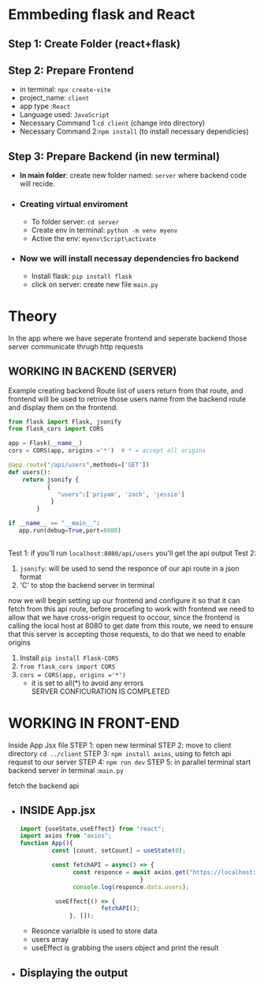 # Emmbeding flask and React
## Step 1: Create Folder (react+flask)
## Step 2: Prepare Frontend
  - in terminal: `npx create-vite`
  - project_name: `client`
  - app type :`React`
  - Language used: `JavaScript`
  - Necessary Command 1:`cd client` (change into directory)
  - Necessary Command 2:`npm install` (to install necessary dependicies)
## Step 3: Prepare Backend (in new terminal)
   - **In main folder**: create new folder named: `server` where backend code will recide.
   - ### Creating virtual enviroment
      - To folder server: `cd server`
      - Create env in terminal: `python -m venv myenv`
      - Active the env: `myenv\Script\activate`
   - ### Now we will install necessay dependencies fro backend
      - Install flask: `pip install flask`
      - click on server: create new file `main.py`

# Theory
In the app where we have seperate frontend and seperate backend those server communicate thrugh http requests

## WORKING IN BACKEND (SERVER)
Example creating backend Route list of users return from that route, and frontend will be used to retrive those users name from the backend route and display them on the frontend.

```py
from flask import Flask, jsonify
from flask_cors import CORS

app = Flask(__name__)
cors = CORS(app, origins ='*')  # * = accept all origins

@app.route("/api/users",methods=['GET'])
def users():
    return jsonify {
           {
              "users":['priyam', 'zach', 'jessie']
            }
        }

if __name__ == "__main__":
   app.run(debug=True,port=8080)
    
```
Test 1: if you'll run `localhost:8080/api/users` you'll get the api output
Test 2: 

1. `jsonify`: will be used to send the responce of our api route in a json format
2. 'C' to stop the backend server in terminal


now we will begin setting up our frontend and configure it so that it can fetch from this api route, before procefing to work with frontend we need to allow that we have cross-origin request to occour, since the frontend is calling the local host at 8080 to get date from this route, we need to ensure that this server is accepting those requests, to do that we need to enable origins

1. Install `pip install Flask-CORS`
2. `from flask_cors import CORS`     
3. `cors = CORS(app, origins ='*')`
   - it is set to all(*) to avoid any errors  
                             SERVER CONFICURATION IS COMPLETED

# WORKING IN FRONT-END
Inside App Jsx file
STEP 1: open new terminal
STEP 2: move to client directory `cd ../client`
STEP 3: `npm install axios`, using to fetch api request to our server
STEP 4: `npm run dev`
STEP 5: in parallel terminal start backend server in terminal :`main.py`

fetch the backend api

   - ## INSIDE App.jsx
     ```jsx
     import {useState,useEffect} from "react";
     import axios from "axios";
     function App(){
              const [count, setCount] = useState(0);

              const fetchAPI = async() => {
                    const responce = await axios.get("https://localhost:8080/api/users");
                                       }
                    console.log(responce.data.users);

               useEffect{() => {
                            fetchAPI();
                   }, []);
     ```
     - Resonce varialble is used to store data
     - users array
     - useEffect is grabbing the users object and print the result
    
   - ## Displaying the output
     ```jsx
     
     ```
